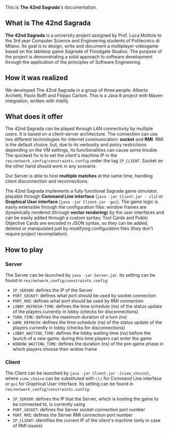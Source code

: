 This is **The 42nd Sagrada**'s documentation. 

## What is The 42nd Sagrada

**The 42nd Sagrada** is a university project assigned by Prof. Luca Mottola to the 3rd year Computer Science and Engineering students of Politecnico di Milano. Its goal is to design, write and document a multiplayer videogame based on the tabletop game *Sagrada* of Floodgate Studios. The purpose of the project is demonstrating a solid approach to software development through the application of the principles of Software Engineering.

## How it was realized

We developed The 42nd Sagrada in a group of three people: Alberto Archetti, Paolo Boffi and Filippo Carloni. This is a Java 8 project with Maven integration, written with Intellij.

## What does it offer

The 42nd Sagrada can be played through LAN connectivity by multiple users. It is based on a client-server architecture. The connection can use two different technologies for internet communication: **socket** and **RMI**. RMI is the default choice, but, due to its verbosity and policy restrictions depending on the VM settings, its functionalities can cause some trouble. The quickest fix is to set the client's machine IP in the `res/network_config/constraints.config` under the tag `IP_CLIENT`. Socket on the other hand should work in any scenario.

Our Server is able to host **multiple matches** at the same time, handling client disconnection and reconnections.

The 42nd Sagrada implements a fully functional Sagrada game simulator, playable through **Command Line interface** (`java -jar Client.jar - cli`) or **Graphical User interface** (`java -jar Client.jar -gui`). The game logic is easily extensible through the configuration files: window frames are dynamically rendered (through **vector rendering**) by the user interfaces and can be easily added through a custom syntax; Tool Cards and Public Objective Cards are encoded in JSON syntax, so they can be added, deleted or manipulated just by modifying configuration files (they don't require project recompilation). 

## How to play

### Server

The Server can be launched by `java -jar Server.jar`. Its setting can be found in `res/network_config/constraints.config`:
- `IP_SERVER`: defines the IP of the Server
- `PORT_SOCKET`: defines what port should be used by socket connection
- `PORT_RMI`: defines what port should be used by RMI connection
- `LOBBY_REFRESH-TIME`: defines the time schedule (ns) of the status update of the players currently in lobby (checks for disconnections)
- `TURN_TIME`: defines the maximum duration of a turn (ns)
- `GAME_REFRESH`: defines the time schedule (ns) of the status update of the players currently in lobby (checks for disconnections)
- `LOBBY_WAITING_TIME`: defines the lobby waiting time (ns) before the launch of a new game; during this time players can enter the game
- `WINDOW_WAITING_TIME`: defines the duration (ns) of the pre-game phase in which players choose their widow frame

### Client

The Client can be launched by `java -jar Client.jar -[view_choice]`, where `view_choice` can be substituted with `cli` for Command Line interface or `gui` for Graphical User interface. Its setting can be found in `res/network_config/constraints.config`:
- `IP_SERVER`: defines the IP that the Server, which is hosting the game to be connected to, is currently using
- `PORT_SOCKET`: defines the Server socket connection port number 
- `PORT_RMI`: defines the Server RMI connection port number
- `IP_CLIENT`: identifies the current IP of the client's machine (only in case of RMI issues)